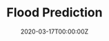 ---
date: "2020-03-17T00:00:00Z"
external_link: ""
image:
  caption: Photo by [Zindi](https://zindi.africa/competitions/2030-vision-flood-prediction-in-malawi)
  focal_point: Smart
summary: Flood Prediction in Malawi
tags:
- eda
- r
- forcast
- image
title: Flood Prediction
url_code: "https://kmezhoud.github.io/learn_by_example/Flood_prediction_Malawi/Flood_Prediction_Malawi.html"
url_pdf: ""
url_slides: ""
url_video: ""
---
